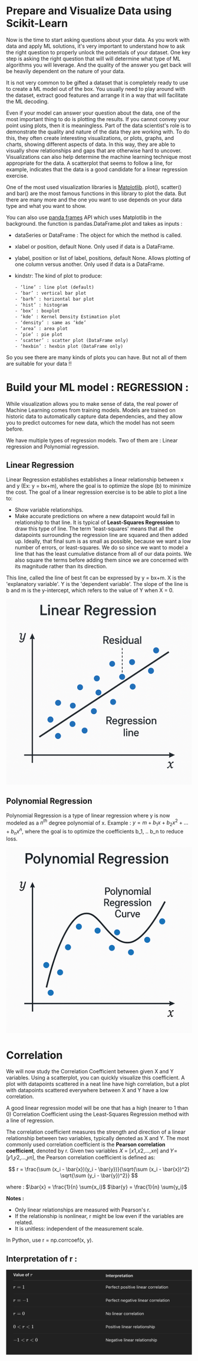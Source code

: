 # Prepare and Visualize Data using Scikit-Learn

Now is the time to start asking questions about your data. As you work with data and apply ML solutions,
it's very important to understand how to ask the right question to properly unlock the potentials of your dataset.
One key step is asking the right question that will will determine what type of ML algorithms you will leverage. 
And the quality of the answer you get back will be heavily dependent on the nature of your data.

It is not very common to be gifted a dataset that is completely ready to use to create a ML model out of the box. You usually need to play around
with the dataset, extract good features and arrange it in a way that will facilitate the ML decoding. 

Even if your model can answer your question about the data, one of the most important thing to do is plotting the results. If you cannot convey
your point using plots, then it is meaningless. Part of the data scientist's role is to demonstrate the quality and nature of the data they 
are working with. To do this, they often create interesting visualizations, or plots, graphs, and charts, showing different aspects of data.
In this way, they are able to visually show relationships and gaps that are otherwise hard to uncover. Visualizations can also help determine 
the machine learning technique most appropriate for the data. A scatterplot that seems to follow a line, for example, indicates that the data 
is a good candidate for a linear regression exercise.

One of the most used visualization libraries is [Matplotlib](https://matplotlib.org/). plot(), scatter() and bar() are the most famous functions 
in this library to plot the data. But there are many more and the one you want to use depends on your data type and what you want to show.

You can also use [panda frames](https://pandas.pydata.org/docs/reference/api/pandas.DataFrame.plot.html) API which uses Matplotlib in the background.
the function is pandas.DataFrame.plot and takes as inputs : 
- dataSeries or DataFrame : The object for which the method is called.
- xlabel or position, default None. Only used if data is a DataFrame.
- ylabel, position or list of label, positions, default None. Allows plotting of one column versus another. Only used if data is a DataFrame.
- kindstr: The kind of plot to produce:

      - ‘line’ : line plot (default)
      - ‘bar’ : vertical bar plot
      - ‘barh’ : horizontal bar plot
      - ‘hist’ : histogram
      - ‘box’ : boxplot
      - ‘kde’ : Kernel Density Estimation plot
      - ‘density’ : same as ‘kde’
      - ‘area’ : area plot
      - ‘pie’ : pie plot
      - ‘scatter’ : scatter plot (DataFrame only)
      - ‘hexbin’ : hexbin plot (DataFrame only)

So you see there are many kinds of plots you can have. But not all of them are suitable for your data !! 

# Build your ML model : REGRESSION : 

While visualization allows you to make sense of data, the real power of Machine Learning comes from training models.
Models are trained on historic data to automatically capture data dependencies, and they allow you to predict outcomes for new data,
which the model has not seem before.

We have multiple types of regression models. Two of them are : Linear regression and Polynomial regression.

## **Linear Regression** 

Linear Regression establishes establishes a linear relationship between x and y (Ex: y = bx+m), where the goal is to optimize the slope (b)
to minimize the cost.
The goal of a linear regression exercise is to be able to plot a line to:
- Show variable relationships.
- Make accurate predictions on where a new datapoint would fall in relationship to that line.
It is typical of **Least-Squares Regression** to draw this type of line. The term 'least-squares' means that all the datapoints
surrounding the regression line are squared and then added up. Ideally, that final sum is as small as possible, because we want a low
number of errors, or least-squares.
We do so since we want to model a line that has the least cumulative distance from all of our data points.
We also square the terms before adding them since we are concerned with its magnitude rather than its direction.

This line, called the line of best fit can be expressed by y = bx+m. X is the 'explanatory variable'. Y is the 'dependent variable'.
The slope of the line is b and m is the y-intercept, which refers to the value of Y when X = 0.

![Linear Regression](LR.png)

## **Polynomial Regression** 

Polynomial Regression is a type of linear regression where y is now modeled as a $n^{th}$ degree polynomial of x. 
Example :
$y = m + b_1x + b_2x^2 + ... + b_nx^n$, where the goal is to optimize the coefficients b_1, .. b_n to reduce loss. 

![Polynomial Regression](PR.png)

# Correlation 

We will now study the Correlation Coefficient between given X and Y variables. Using a scatterplot, you can quickly visualize this coefficient. A plot with datapoints scattered in a neat line have high correlation, but a plot with datapoints scattered everywhere between X and Y have a low correlation.

A good linear regression model will be one that has a high (nearer to 1 than 0) Correlation Coefficient using the Least-Squares Regression method with a line of regression.

The correlation coefficient measures the strength and direction of a linear relationship between two variables, typically denoted as X and Y. The most commonly used correlation coefficient is the **Pearson correlation coefficient**, denoted by r. Given two variables 
𝑋 = [𝑥1,𝑥2,...,𝑥𝑛] and 𝑌=[𝑦1,𝑦2,...,𝑦𝑛], the Pearson correlation coefficient is defined as:

$$
r = \frac{\sum (x_i - \bar{x})(y_i - \bar{y})}{\sqrt{\sum (x_i - \bar{x})^2} \sqrt{\sum (y_i - \bar{y})^2}}
$$

where : 
$\bar{x} = \frac{1}{n} \sum{x_i}$
$\bar{y} = \frac{1}{n} \sum{y_i}$

**Notes :**
- Only linear relationships are measured with Pearson's r.
- If the relationship is nonlinear, r might be low even if the variables are related.
- It is unitless: independent of the measurement scale.

In Python, use r = np.corrcoef(x, y).

## Interpretation of r : 
![r interpretation](R.png)
